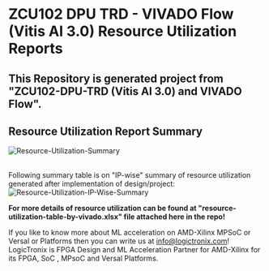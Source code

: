 # ZCU102 DPU TRD - VIVADO Flow (Vitis AI 3.0) Resource Utilization Reports

## This Repository is generated project from "ZCU102-DPU-TRD (Vitis AI 3.0) and VIVADO Flow".




## Resource Utilization Report Summary
![Resource-Utilization-Summary](https://github.com/LogicTronixInc/Vitis-AI-KriaSoMs-Forum-Resources/tree/main/ZCU102-DPU-TRD-Resource-Utilization-Default-Build-Vitis-AI-3.0/Images/final-utilization-report-Screenshot.png) 

\
Following summary table is on "IP-wise" summary of resource utilization generated after implementation of design/project:
![Resource-Utilization-IP-Wise-Summary](https://github.com/LogicTronixInc/Vitis-AI-KriaSoMs-Forum-Resources/tree/main/ZCU102-DPU-TRD-Resource-Utilization-Default-Build-Vitis-AI-3.0/Images/final-ip-wise-report-Screenshot.png) 


**For more details of resource utilization can be found at "resource-utilization-table-by-vivado.xlsx" file attached here in the repo!**


If you like to know more about ML acceleration on AMD-Xilinx MPSoC or Versal or Platforms then you can write us at info@logictronix.com!\
LogicTronix is FPGA Design and ML Acceleration Partner for AMD-Xilinx for its FPGA, SoC , MPsoC and Versal Platforms.

